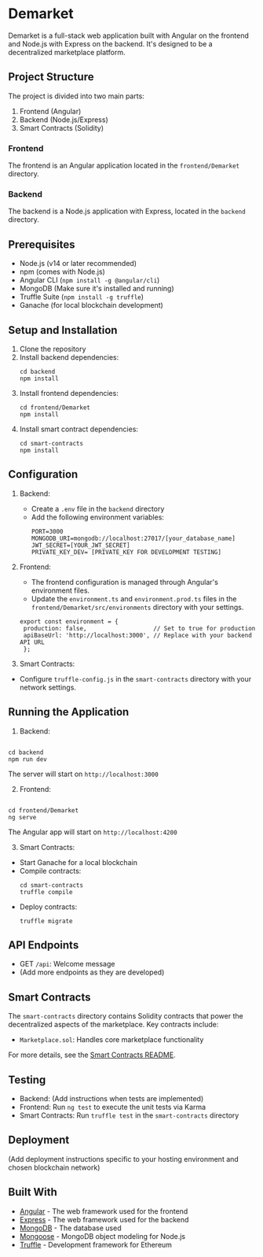# Demarket

Demarket is a full-stack web application built with Angular on the frontend and Node.js with Express on the backend. It's designed to be a decentralized marketplace platform.

## Project Structure

The project is divided into two main parts:

1. Frontend (Angular)
2. Backend (Node.js/Express)
3. Smart Contracts (Solidity)

### Frontend

The frontend is an Angular application located in the `frontend/Demarket` directory.

### Backend

The backend is a Node.js application with Express, located in the `backend` directory.

## Prerequisites

- Node.js (v14 or later recommended)
- npm (comes with Node.js)
- Angular CLI (`npm install -g @angular/cli`)
- MongoDB (Make sure it's installed and running)
- Truffle Suite (`npm install -g truffle`)
- Ganache (for local blockchain development)

## Setup and Installation

1. Clone the repository
2. Install backend dependencies:
   ```
   cd backend
   npm install
   ```
3. Install frontend dependencies:
   ```
   cd frontend/Demarket
   npm install
   ```
4. Install smart contract dependencies:
   ```
   cd smart-contracts
   npm install
   ```

## Configuration

1. Backend:

   - Create a `.env` file in the `backend` directory
   - Add the following environment variables:
     ```
     PORT=3000
     MONGODB_URI=mongodb://localhost:27017/[your_database_name]
     JWT_SECRET=[YOUR_JWT_SECRET]
     PRIVATE_KEY_DEV= [PRIVATE_KEY FOR DEVELOPMENT TESTING]
     ```

2. Frontend:

   - The frontend configuration is managed through Angular's environment files.
   - Update the `environment.ts` and `environment.prod.ts` files in the `frontend/Demarket/src/environments` directory with your settings.

   ```
   export const environment = {
    production: false,                   // Set to true for production
    apiBaseUrl: 'http://localhost:3000', // Replace with your backend API URL
    };
   ```

3. Smart Contracts:

- Configure `truffle-config.js` in the `smart-contracts` directory with your network settings.

## Running the Application

1. Backend:

```

cd backend
npm run dev

```

The server will start on `http://localhost:3000`

2. Frontend:

```

cd frontend/Demarket
ng serve

```

The Angular app will start on `http://localhost:4200`

3. Smart Contracts:

- Start Ganache for a local blockchain
- Compile contracts:
  ```
  cd smart-contracts
  truffle compile
  ```
- Deploy contracts:
  ```
  truffle migrate
  ```

## API Endpoints

- GET `/api`: Welcome message
- (Add more endpoints as they are developed)

## Smart Contracts

The `smart-contracts` directory contains Solidity contracts that power the decentralized aspects of the marketplace. Key contracts include:

- `Marketplace.sol`: Handles core marketplace functionality

For more details, see the [Smart Contracts README](./smart-contracts/README.md).

## Testing

- Backend: (Add instructions when tests are implemented)
- Frontend: Run `ng test` to execute the unit tests via Karma
- Smart Contracts: Run `truffle test` in the `smart-contracts` directory

## Deployment

(Add deployment instructions specific to your hosting environment and chosen blockchain network)

## Built With

- [Angular](https://angular.io/) - The web framework used for the frontend
- [Express](https://expressjs.com/) - The web framework used for the backend
- [MongoDB](https://www.mongodb.com/) - The database used
- [Mongoose](https://mongoosejs.com/) - MongoDB object modeling for Node.js
- [Truffle](https://www.trufflesuite.com/truffle) - Development framework for Ethereum

```

```
